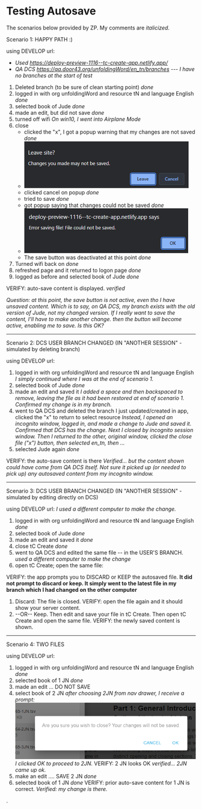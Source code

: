 # Testing Autosave
The scenarios below provided by ZP. My comments are *italicized*.


Scenario 1: 
HAPPY PATH :)

using DEVELOP url:
- *Used https://deploy-preview-1116--tc-create-app.netlify.app/*
- *QA DCS https://qa.door43.org/unfoldingWord/en_tn/branches --- I have no branches at the start of test*

1. Deleted branch (to be sure of clean starting point) *done*
1. logged in with org unfoldingWord and resource tN and language English *done*
1. selected book of Jude *done*
1. made an edit, but did not save *done*
1. turned off wifi *On win10, I went into Airplane Mode*
1. close
	- clicked the "x", I got a popup warning that my changes are not saved *done*
	- ![](./images/Pasted%20image%2020211223082241.png)
	- clicked cancel on popup *done*
	- tried to save *done*
	- got popup saying that changes could not be saved *done*
	- ![](./images/Pasted%20image%2020211223082331.png)
	- The save button was deactivated at this point *done*
1. Turned wifi back on *done*
1. refreshed page and it returned to logon page *done*
1. logged as before and selected book of Jude *done*

VERIFY: auto-save content is displayed. *verified*

*Question: at this point, the save button is _not_ active, even tho I have unsaved content. Which is to say, on QA DCS, my branch exists with the old version of Jude, not my changed version. If I really want to save the content, I'll have to make another change. then the button will become active, enabling me to save. Is this OK?* 

---

Scenario 2: 
DCS USER BRANCH CHANGED (IN "ANOTHER SESSION" - simulated by deleting branch)

using DEVELOP url:

1. logged in with org unfoldingWord and resource tN and language English *I simply continued where I was at the end of scenario 1.*
1. selected book of Jude *done*
1. made an edit and saved it *I added a space and then backspaced to remove, leaving the file as it had been restored at end of scenario 1. Confirmed my change is in my branch.*
1. went to QA DCS and deleted the branch I just updated/created in app, clicked the "x" to return to select resource *Instead, I opened an incognito window, logged in, and made a change to Jude and saved it. Confirmed that DCS has the change. Next I closed by incognito session window. Then I returned to the other, original window, clicked the close file ("x") button, then selected en_tn, then ...*
1. selected Jude again *done*

VERIFY: the auto-save content is there *Verified... but the content shown could have come from QA DCS itself. Not sure it picked up (or needed to pick up) any autosaved content from my incognito window.*

---

Scenario 3: 
DCS USER BRANCH CHANGED (IN "ANOTHER SESSION" - simulated by editing directly on DCS)

using DEVELOP url: 
*I used a different computer to make the change.*

1. logged in with org unfoldingWord and resource tN and language English *done*
1. selected book of Jude *done*
1. made an edit and saved it *done*
2. close tC Create *done*
1. went to QA DCS and edited the same file -- in the USER'S BRANCH. *used a different computer to make the change*
1. open tC Create; open the same file:


VERIFY: the app prompts you to DISCARD or KEEP the autosaved file.
**It did not prompt to discard or keep. It simply went to the latest file in my branch which I had changed on the other computer**

1. Discard: The file is closed. VERIFY: open the file again and it should show your server content.
1. --OR-- Keep.  Then edit and save your file in tC Create.  Then open tC Create and open the same file.  VERIFY: the newly saved content is shown.


---

Scenario 4:
TWO FILES

using DEVELOP url:

1. logged in with org unfoldingWord and resource tN and language English *done*
1. selected book of 1 JN *done*
1. made an edit ... DO NOT SAVE 
1. select book of 2 JN *after choosing 2JN from nav drawer, I receive a prompt: ![](./images/Pasted%20image%2020211223085954.png) I clicked OK to proceed to 2JN.*
	VERIFY: 2 JN looks OK *verified... 2JN came up ok.*
1. make an edit .... SAVE 2 JN *done*
1. selected book of 1 JN *done*
	VERIFY: prior auto-save content for 1 JN is correct. *Verified: my change is there.*


.
